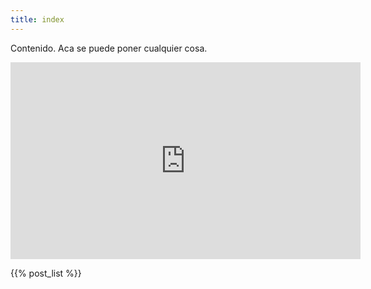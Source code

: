 ```yaml
---
title: index
---
```

Contenido. Aca se puede poner cualquier cosa.

<iframe width="560" height="315" src="https://www.youtube.com/embed/09KKIYYlCH8?rel=0&amp;showinfo=0" frameborder="0" allow="autoplay; encrypted-media" allowfullscreen></iframe>

{{% post_list %}}
